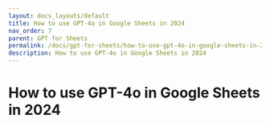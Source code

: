 ```yaml
---
layout: docs_layouts/default
title: How to use GPT-4o in Google Sheets in 2024
nav_order: 7
parent: GPT for Sheets
permalink: /docs/gpt-for-sheets/how-to-use-gpt-4o-in-google-sheets-in-2024
description: How to use GPT-4o in Google Sheets in 2024
---
```


# How to use GPT-4o in Google Sheets in 2024
